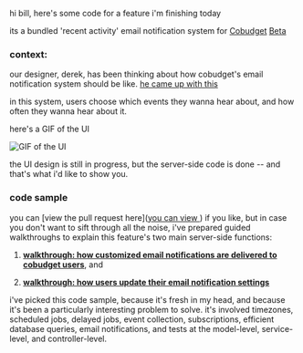 hi bill, here's some code for a feature i'm finishing today

its a bundled 'recent activity' email notification system for [Cobudget](http://cobudget.co/) [Beta](http://beta.cobudget.co/)

### context:

our designer, derek, has been thinking about how cobudget's email notification system should be like. [he came up with this](https://docs.google.com/document/d/15N5UqHo649pqzBoNN5r1hTubbtTRlCLsfH_RyfHIDDs/edit?usp=sharing)

in this system, users choose which events they wanna hear about, and how often they wanna hear about it.

here's a GIF of the UI

![GIF of the UI](http://g.recordit.co/W0nB035S3Y.gif)

the UI design is still in progress, but the server-side code is done -- and that's what i'd like to show you.

### code sample

you can [view the pull request here]([you can view ](https://github.com/cobudget/cobudget-api/pull/129)
) if you like, but in case you don't want to sift through all the noise, i've prepared guided walkthroughs to explain this feature's two main server-side functions:

  1. **[walkthrough: how customized email notifications are delivered to cobudget users](./cobudget-rake.md)**, and

  2. **[walkthrough: how users update their email notification settings]('./subscription-trackers-controller.md')**

i've picked this code sample, because it's fresh in my head, and because it's been a particularly interesting problem to solve. it's involved timezones, scheduled jobs, delayed jobs, event collection, subscriptions, efficient database queries, email notifications, and tests at the model-level, service-level, and controller-level.
